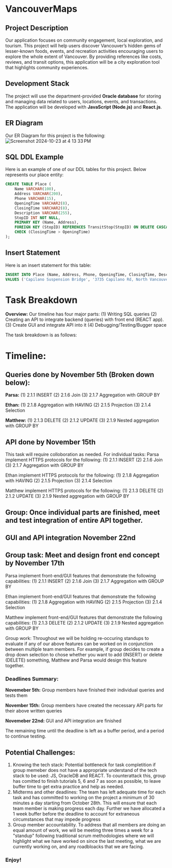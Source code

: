 # VancouverMaps 
## Project Description
Our application focuses on community engagement, local exploration, and tourism. This project will help users discover Vancouver’s hidden gems of lesser-known foods, events, and recreation activities encouraging users to explore the whole extent of Vancouver. By providing references like costs, reviews, and transit options, this application will be a city exploration tool that highlights community experiences. 

## Development Stack 
The project will use the department-provided **Oracle database** for storing and managing data related to users, locations, events, and transactions. The application will be developed with **JavaScript (Node.js)** and **React.js**.

## ER Diagram 
Our ER Diagram for this project is the following: <br/>
![Screenshot 2024-10-23 at 4 13 33 PM](https://github.students.cs.ubc.ca/CPSC304-2024W-T1/project_d0l9u_p7m3b_y7n9r/assets/29139/4ef8768c-6a9f-4d94-a1e3-919a0af3c7b9)

## SQL DDL Example 
Here is an example of one of our DDL tables for this project. Below represents our place entity:
```sql
CREATE TABLE Place (
	Name VARCHAR(100),
	Address VARCHAR(200),
	Phone VARCHAR(15),
	OpeningTime VARCHAR2(8),
	ClosingTime VARCHAR2(8),
	Description VARCHAR(255),
	StopID INT NOT NULL,
	PRIMARY KEY (Name, Address),
	FOREIGN KEY (StopID) REFERENCES TransitStop(StopID) ON DELETE CASCADE,
	CHECK (ClosingTime > OpeningTime)
);
```
## Insert Statement 
Here is an insert statement for this table:
``` sql
INSERT INTO Place (Name, Address, Phone, OpeningTime, ClosingTime, Description, StopID)
VALUES ('Capilano Suspension Bridge', '3735 Capilano Rd, North Vancouver, BC V7R 4J1', '(604) 654-3210', '09:00:00', '19:00:00', 'A long suspension bridge offering forest views.', 5);
```

# Task Breakdown
**Overview:** 
Our timeline has four major parts: (1) Writing SQL queries (2) Creating an API to integrate backend (queries) with front end (REACT app). (3) Create GUI and integrate API into it (4) Debugging/Testing/Bugger space

The task breakdown is as follows:

# Timeline:
## Queries done by November 5th (Broken down below):

**Parsa:**
(1) 2.1.1 INSERT
(2) 2.1.6 Join
(3) 2.1.7 Aggregation with GROUP BY

**Ethan:**
(1) 2.1.8 Aggregation with HAVING
(2) 2.1.5 Projection
(3) 2.1.4 Selection

**Matthew:**
(1) 2.1.3 DELETE
(2) 2.1.2 UPDATE
(3) 2.1.9 Nested aggregation with GROUP BY


## API done by November 15th 
This task will require colloboration as needed. For individual tasks:
Parsa implement HTTPS protocols for the following:
(1) 2.1.1 INSERT
(2) 2.1.6 Join
(3) 2.1.7 Aggregation with GROUP BY

Ethan implement HTTPS protocols for the following:
(1) 2.1.8 Aggregation with HAVING
(2) 2.1.5 Projection
(3) 2.1.4 Selection

Matthew implement HTTPS protocols for the following:
(1) 2.1.3 DELETE
(2) 2.1.2 UPDATE
(3) 2.1.9 Nested aggregation with GROUP BY

## Group: Once individual parts are finished, meet and test integration of entire API together. 

## GUI and API integration November 22nd

## Group task: Meet and design front end concept by November 17th 

Parsa implement front-end/GUI features that demonstrate the following capabilities:
(1) 2.1.1 INSERT
(2) 2.1.6 Join
(3) 2.1.7 Aggregation with GROUP BY

Ethan implement front-end/GUI features that demonstrate the following capabilities:
(1) 2.1.8 Aggregation with HAVING
(2) 2.1.5 Projection
(3) 2.1.4 Selection

Matthew implement front-end/GUI features that demonstrate the following capabilities:
(1) 2.1.3 DELETE
(2) 2.1.2 UPDATE
(3) 2.1.9 Nested aggregation with GROUP BY


Group work: Throughout we will be holding re-occuring standups to evaluate if any of our above features can be worked on in conjunction between multiple team members. For example, if group decides to create a drop down selection to chose whether you want to add (INSERT) or delete (DELETE) something, Matthew and Parsa would design this feature together. 


### Deadlines Summary:

**Novemeber 5th:** Group members have finished their individual queries and tests them 

**November 15th:** Group members have created the necessary API parts for their above written queries

**Novemeber 22nd:** GUI and API integration are finished 

The remaining time until the deadline is left as a buffer period, and a period to continue testing.

## Potential Challenges:
1. Knowing the tech stack: Potential bottleneck for task completition if group memeber does not have a appropriate understand of the tech stack to be used: JS, OracleDB and REACT. To counterattack this, group has comitted to finish tutorials 5, 6 and 7 as soon as possible, to leave buffer time to get extra practice and help as needed.
2. Midterms and other deadlines: The team has left adequate time for each task and has committed to working on the project a minimum of 30 minutes a day starting from October 28th. This will ensure that each team member is making progress each day. Further we have allocated a 1 week buffer before the deadline to account for extraneous circumstances that may impede progress
3. Group member accountability. To address that all members are doing an equal amount of work, we will be meeting three times a week for a "standup" following traditional scrum methodologies where we will highlight what we have worked on since the last meeting, what we are currently working on, and any roadbloacks that we are facing.


### Enjoy!
